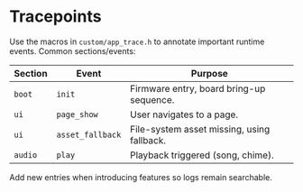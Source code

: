 # Tracepoints

Use the macros in `custom/app_trace.h` to annotate important
runtime events. Common sections/events:

| Section  | Event          | Purpose                                  |
| -------- | -------------- | ---------------------------------------- |
| `boot`   | `init`         | Firmware entry, board bring-up sequence. |
| `ui`     | `page_show`    | User navigates to a page.                |
| `ui`     | `asset_fallback` | File-system asset missing, using fallback. |
| `audio`  | `play`         | Playback triggered (song, chime).        |

Add new entries when introducing features so logs remain searchable.
